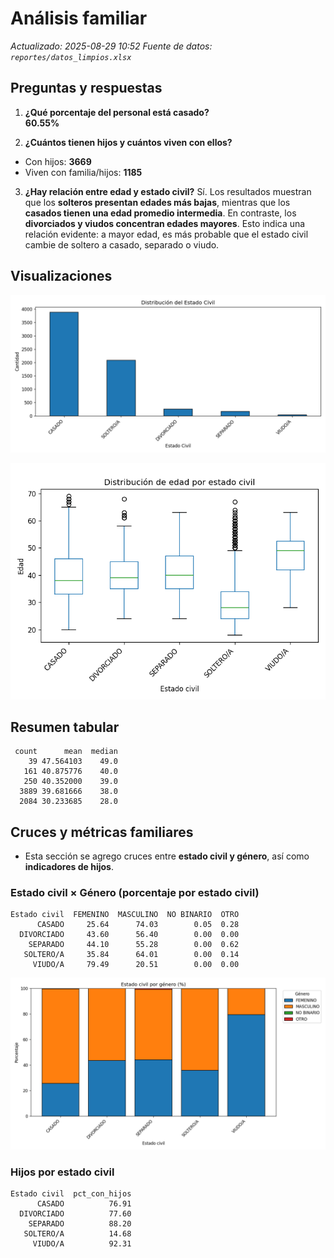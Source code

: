 # Análisis familiar
_Actualizado: 2025-08-29 10:52_
_Fuente de datos: `reportes/datos_limpios.xlsx`_

## Preguntas y respuestas
1. **¿Qué porcentaje del personal está casado?**  
**60.55%**

2. **¿Cuántos tienen hijos y cuántos viven con ellos?**
- Con hijos: **3669**
- Viven con familia/hijos: **1185**

3. **¿Hay relación entre edad y estado civil?**
Sí. Los resultados muestran que los **solteros presentan edades más bajas**, mientras que los **casados tienen una edad promedio intermedia**. En contraste, los **divorciados y viudos concentran edades mayores**. Esto indica una relación evidente: a mayor edad, es más probable que el estado civil cambie de soltero a casado, separado o viudo.

## Visualizaciones
![Estado civil](figs/familiar_estado_civil.png)


![Boxplot edad por estado civil](figs/familiar_box_edad_por_estado_civil.png)

## Resumen tabular
```
 count      mean  median
    39 47.564103    49.0
   161 40.875776    40.0
   250 40.352000    39.0
  3889 39.681666    38.0
  2084 30.233685    28.0
```

## Cruces y métricas familiares
- Esta sección se agrego cruces entre **estado civil y género**, así como **indicadores de hijos**.

### Estado civil × Género (porcentaje por estado civil)
```
Estado civil  FEMENINO  MASCULINO  NO BINARIO  OTRO
      CASADO     25.64      74.03        0.05  0.28
  DIVORCIADO     43.60      56.40        0.00  0.00
    SEPARADO     44.10      55.28        0.00  0.62
   SOLTERO/A     35.84      64.01        0.00  0.14
     VIUDO/A     79.49      20.51        0.00  0.00
```


![Estado civil por género (%)](figs/familiar_estado_civil_por_genero_pct.png)

### Hijos por estado civil
```
Estado civil  pct_con_hijos
      CASADO          76.91
  DIVORCIADO          77.60
    SEPARADO          88.20
   SOLTERO/A          14.68
     VIUDO/A          92.31
```


